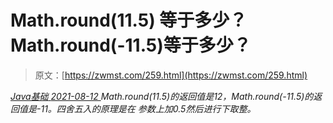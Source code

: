<!--yml
category: 未分类
date: 0001-01-01 00:00:00
-->

# Math.round(11.5) 等于多少？Math.round(-11.5)等于多少？

> 原文：[https://zwmst.com/259.html](https://zwmst.com/259.html)

   [ *Java基础* ](https://zwmst.com/java%e5%9f%ba%e7%a1%80)*[ <time datetime="2021-08-12T17:01:06+08:00"> 2021-08-12 </time> ](https://zwmst.com/259.html)  Math.round(11.5)的返回值是12，Math.round(-11.5)的返回值是-11。四舍五入的原理是在 参数上加0.5然后进行下取整。*